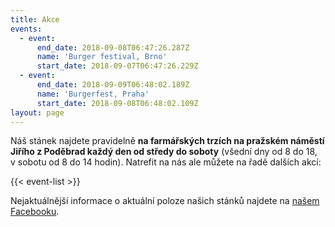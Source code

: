 ```yaml
---
title: Akce
events:
  - event:
      end_date: 2018-09-08T06:47:26.287Z
      name: 'Burger festival, Brno'
      start_date: 2018-09-07T06:47:26.229Z
  - event:
      end_date: 2018-09-09T06:48:02.189Z
      name: 'Burgerfest, Praha'
      start_date: 2018-09-08T06:48:02.109Z
layout: page
---
```


Náš stánek najdete pravidelně **na farmářských trzích na pražském náměstí Jiřího z Poděbrad každý den od středy do soboty** (všední dny od 8 do 18, v sobotu od 8 do 14 hodin). Natrefit na nás ale můžete na řadě dalších akcí:

{{< event-list >}}

Nejaktuálnější informace o aktuální poloze našich stánků najdete na [našem Facebooku](https://www.facebook.com/KaiserFranzCZ).
